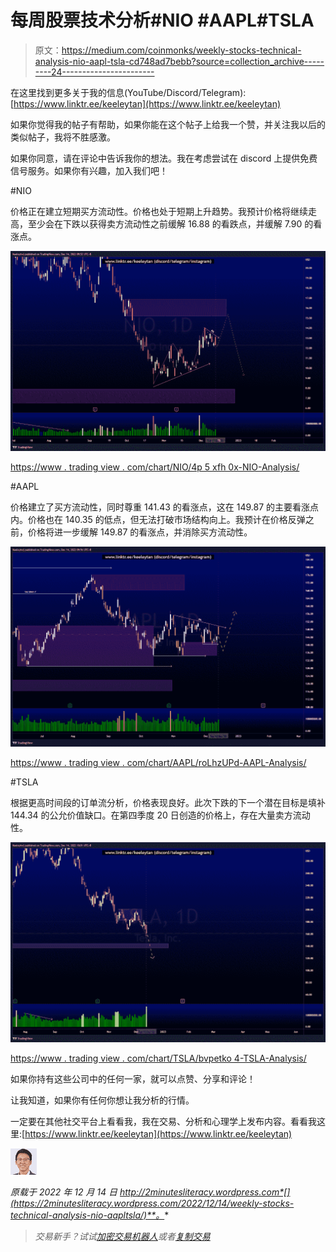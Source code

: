 # 每周股票技术分析#NIO #AAPL#TSLA

> 原文：<https://medium.com/coinmonks/weekly-stocks-technical-analysis-nio-aapl-tsla-cd748ad7bebb?source=collection_archive---------24----------------------->

在这里找到更多关于我的信息(YouTube/Discord/Telegram):[https://www.linktr.ee/keeleytan](https://www.linktr.ee/keeleytan)

如果你觉得我的帖子有帮助，如果你能在这个帖子上给我一个赞，并关注我以后的类似帖子，我将不胜感激。

如果你同意，请在评论中告诉我你的想法。我在考虑尝试在 discord 上提供免费信号服务。如果你有兴趣，加入我们吧！

#NIO

价格正在建立短期买方流动性。价格也处于短期上升趋势。我预计价格将继续走高，至少会在下跌以获得卖方流动性之前缓解 16.88 的看跌点，并缓解 7.90 的看涨点。

![](img/f8c91f50fceebf1bb986746ff4b0a031.png)

[https://www . trading view . com/chart/NIO/4p 5 xfh 0x-NIO-Analysis/](https://www.tradingview.com/chart/NIO/4P5XhF0x-NIO-Analysis/)

#AAPL

价格建立了买方流动性，同时尊重 141.43 的看涨点，这在 149.87 的主要看涨点内。价格也在 140.35 的低点，但无法打破市场结构向上。我预计在价格反弹之前，价格将进一步缓解 149.87 的看涨点，并消除买方流动性。

![](img/d45f396465247e1341c3558bb87a1a48.png)

[https://www . trading view . com/chart/AAPL/roLhzUPd-AAPL-Analysis/](https://www.tradingview.com/chart/AAPL/roLhzUPd-AAPL-Analysis/)

#TSLA

根据更高时间段的订单流分析，价格表现良好。此次下跌的下一个潜在目标是填补 144.34 的公允价值缺口。在第四季度 20 日创造的价格上，存在大量卖方流动性。

![](img/da76c24fdc70424a6568c26398c19e34.png)

[https://www . trading view . com/chart/TSLA/bvpetko 4-TSLA-Analysis/](https://www.tradingview.com/chart/TSLA/bvPEtkO4-TSLA-Analysis/)

如果你持有这些公司中的任何一家，就可以点赞、分享和评论！

让我知道，如果你有任何你想让我分析的行情。

一定要在其他社交平台上看看我，我在交易、分析和心理学上发布内容。看看我这里:[https://www.linktr.ee/keeleytan](https://www.linktr.ee/keeleytan)

![](img/0826883403dd6bbb34316180106adc3d.png)

*原载于 2022 年 12 月 14 日 http://2minutesliteracy.wordpress.com*[](https://2minutesliteracy.wordpress.com/2022/12/14/weekly-stocks-technical-analysis-nio-aapltsla/)**。**

> *交易新手？试试[加密交易机器人](/coinmonks/crypto-trading-bot-c2ffce8acb2a)或者[复制交易](/coinmonks/top-10-crypto-copy-trading-platforms-for-beginners-d0c37c7d698c)*